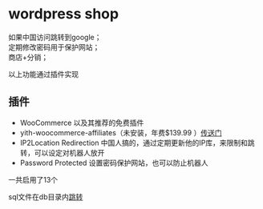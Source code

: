 # wordpress shop
如果中国访问跳转到google；  
定期修改密码用于保护网站；  
商店+分销； 

以上功能通过插件实现
## 插件
+ WooCommerce 以及其推荐的免费插件
+ yith-woocommerce-affiliates（未安装，年费$139.99 ）[传送门](https://yithemes.com/themes/plugins/yith-woocommerce-affiliates/?refer_id=1053301)
+ IP2Location Redirection 中国人搞的，通过定期更新他的IP库，来限制和跳转，可以设定对机器人放开
+ Password Protected 设置密码保护网站，也可以防止机器人

一共启用了13个

sql文件在db目录内[跳转](./db/wordpress.sql)